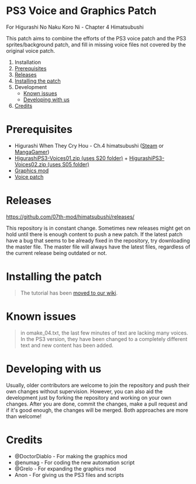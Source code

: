 # PS3 Voice and Graphics Patch

For Higurashi No Naku Koro Ni - Chapter 4 Himatsubushi

This patch aims to combine the efforts of the PS3 voice patch and the PS3 sprites/background patch, and fill in missing voice files not covered by the original voice patch.

1. Installation
  1. [Prerequisites](https://github.com/07th-mod/himatsubushi#prerequisites)
  2. [Releases](https://github.com/07th-mod/himatsubushi#releases)
  3. [Installing the patch](https://github.com/07th-mod/himatsubushi#installing-the-patch)
2. Development
    * [Known issues](https://github.com/07th-mod/himatsubushi#known-issues)
    * [Developing with us](https://github.com/07th-mod/himatsubushi#developing-with-us)
3. [Credits](https://github.com/07th-mod/himatsubushi#credits)


# Prerequisites

* Higurashi When They Cry Hou - Ch.4 himatsubushi ([Steam](http://store.steampowered.com/app/526490/) or [MangaGamer](http://www.mangagamer.com/detail.php?goods_type=1&product_code=189))
* [HigurashiPS3-Voices01.zip (uses S20 folder)](https://github.com/07th-mod/resources/releases/download/Nipah/HigurashiPS3-Voices01.zip) + [HigurashiPS3-Voices02.zip (uses S05 folder)](https://github.com/07th-mod/resources/releases/download/Nipah/HigurashiPS3-Voices02.zip)
* [Graphics mod](https://mega.nz/#!dNUgwRIJ!GJGTsiv3G1FMu0MnKT4Jcv01b_nJIUtyR48309Y0aW0)
* [Voice patch](https://github.com/07th-mod/himatsubushi/releases)

# Releases

https://github.com/07th-mod/himatsubushi/releases/

This repository is in constant change. Sometimes new releases might get on hold until there is enough content to push a new patch. If the latest patch have a bug that seems to be already fixed in the repository, try downloading the master file. The master file will always have the latest files, regardless of the current release being outdated or not.

# Installing the patch

> The tutorial has been [moved to our wiki](https://github.com/07th-mod/guide/wiki/Getting-started).

# Known issues

> in omake_04.txt, the last few minutes of text are lacking many voices. In the PS3 version, they have been changed to a completely different text and new content has been added.

# Developing with us

Usually, older contributors are welcome to join the repository and push their own changes without supervision. However, you can also aid the development just by forking the repository and working on your own changes. After you are done, commit the changes, make a pull request and if it's good enough, the changes will be merged. Both approaches are more than welcome!

# Credits

- @DoctorDiablo - For making the graphics mod
- @enumag - For coding the new automation script
- @Grelo - For expanding the graphics mod
- Anon - For giving us the PS3 files and scripts
